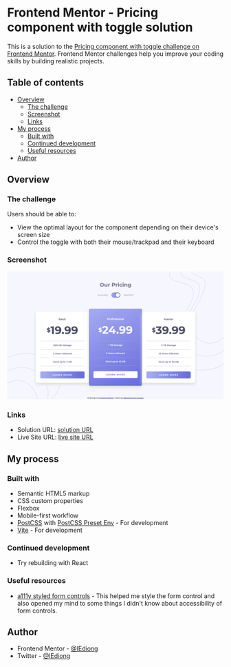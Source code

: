 # Frontend Mentor - Pricing component with toggle solution

This is a solution to the [Pricing component with toggle challenge on Frontend Mentor](https://www.frontendmentor.io/challenges/pricing-component-with-toggle-8vPwRMIC). Frontend Mentor challenges help you improve your coding skills by building realistic projects. 

## Table of contents

- [Overview](#overview)
  - [The challenge](#the-challenge)
  - [Screenshot](#screenshot)
  - [Links](#links)
- [My process](#my-process)
  - [Built with](#built-with)
  - [Continued development](#continued-development)
  - [Useful resources](#useful-resources)
- [Author](#author)


## Overview

### The challenge

Users should be able to:

- View the optimal layout for the component depending on their device's screen size
- Control the toggle with both their mouse/trackpad and their keyboard

### Screenshot

![desktop screenshot](./screenshots/screenshot.png)

### Links

- Solution URL: [solution URL](https://www.frontendmentor.io/solutions/responsive-pricing-component-with-a11y-toggle-using-postcss-rylGmPH85)
- Live Site URL: [live site URL](http://fem-pricing-component-with-toggle-ivory.vercel.app/)

## My process

### Built with

- Semantic HTML5 markup
- CSS custom properties
- Flexbox
- Mobile-first workflow
- [PostCSS](https://postcss.org/) with [PostCSS Preset Env](https://preset-env.cssdb.org/) - For development
- [Vite](https://vitejs.dev/) - For development


### Continued development

- Try rebuilding with React

### Useful resources

- [a111y styled form controls](https://scottaohara.github.io/a11y_styled_form_controls/) - This helped me style the form control and also opened my mind to some things I didn't know about accessibility of form controls.


## Author

- Frontend Mentor - [@IEdiong](https://www.frontendmentor.io/profile/IEdiong)
- Twitter - [@IEdiong](https://www.twitter.com/IEdiong)

